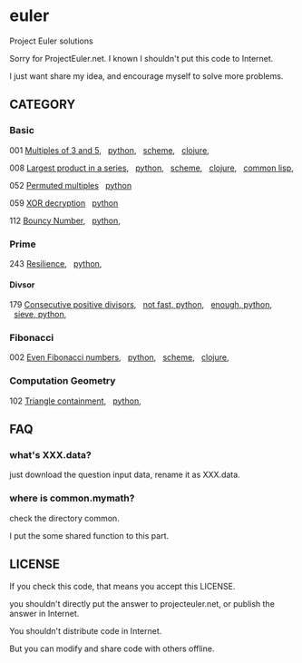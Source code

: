 euler
=====

Project Euler solutions

Sorry for ProjectEuler.net. I known I shouldn't put this code to Internet.

I just want share my idea, and encourage myself to solve more problems.

## CATEGORY
### Basic

001 [Multiples of 3 and 5](https://projecteuler.net/problem=1),
&nbsp;&nbsp;[python](https://github.com/liuyang1/euler/blob/master/001.py),
&nbsp;&nbsp;[scheme](https://github.com/liuyang1/euler/blob/master/001.scm),
&nbsp;&nbsp;[clojure](https://github.com/liuyang1/euler/blob/master/001.clj),

008 [Largest product in a series](https://projecteuler.net/problem=8),
&nbsp;&nbsp;[python](https://github.com/liuyang1/euler/blob/master/008.py),
&nbsp;&nbsp;[scheme](https://github.com/liuyang1/euler/blob/master/008.scm),
&nbsp;&nbsp;[clojure](https://github.com/liuyang1/euler/blob/master/008.clj),
&nbsp;&nbsp;[common lisp](https://github.com/liuyang1/euler/blob/master/008.cl),

052 [Permuted multiples](https://projecteuler.net/problem=52)
&nbsp;&nbsp;[python](https://github.com/liuyang1/euler/blob/master/052.py)

059 [XOR decryption](https://projecteuler.net/problem=59)
&nbsp;&nbsp;[python](https://github.com/liuyang1/euler/blob/master/059.py)

112 [Bouncy Number](https://projecteuler.net/problem=112),
&nbsp;&nbsp;[python](https://github.com/liuyang1/euler/blob/master/112.py),

### Prime

243 [Resilience](https://projecteuler.net/problem=243),
&nbsp;&nbsp;[python](https://github.com/liuyang1/euler/blob/master/243.py),

#### Divsor
179 [Consecutive positive divisors](https://projecteuler.net/problem=179),
&nbsp;&nbsp;[not fast, python](https://github.com/liuyang1/euler/blob/master/179.py),
&nbsp;&nbsp;[enough, python](https://github.com/liuyang1/euler/blob/master/179_2.py),
&nbsp;&nbsp;[sieve, python](https://github.com/liuyang1/euler/blob/master/179_3.py),

### Fibonacci

002 [Even Fibonacci numbers](https://projecteuler.net/problem=2),
&nbsp;&nbsp;[python](https://github.com/liuyang2/euler/blob/master/002.py),
&nbsp;&nbsp;[scheme](https://github.com/liuyang2/euler/blob/master/002.scm),
&nbsp;&nbsp;[clojure](https://github.com/liuyang2/euler/blob/master/002.clj),

### Computation Geometry

102 [Triangle containment](https://projecteuler.net/problem=102),
&nbsp;&nbsp;[python](https://github.com/liuyang1/euler/blob/master/102.py),

## FAQ
### what's XXX.data?

just download the question input data, rename it as XXX.data.

### where is common.mymath?

check the directory common.

I put the some shared function to this part.

## LICENSE

If you check this code, that means you accept this LICENSE.

you shouldn't directly put the answer to projecteuler.net, or publish 
the answer in Internet.

You shouldn't distribute code in Internet.

But you can modify and share code with others offline.

